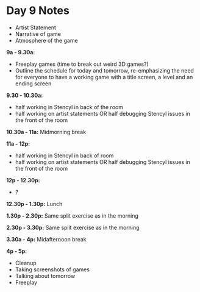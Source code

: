 # Day 9 Notes #

- Artist Statement
- Narrative of game
- Atmosphere of the game


**9a - 9.30a:** 

- Freeplay games (time to break out weird 3D games?)
- Outline the schedule for today and tomorrow, re-emphasizing the need for everyone to have a working game with a title screen, a level and an ending screen

**9.30 - 10.30a:**

- half working in Stencyl in back of the room
- half working on artist statements OR half debugging Stencyl issues in the front of the room

**10.30a - 11a:** Midmorning break 

**11a - 12p:** 

- half working in Stencyl in back of room
- half working on artist statements OR half debugging Stencyl issues in the front of the room

**12p - 12.30p:**

- ?

**12.30p - 1.30p:** Lunch

**1.30p - 2.30p:** Same split exercise as in the morning

**2.30p - 3.30p:** Same split exercise as in the morning

**3.30a - 4p:** Midafternoon break 

**4p - 5p:**

- Cleanup
- Taking screenshots of games
- Talking about tomorrow
- Freeplay